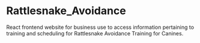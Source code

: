 # Rattlesnake_Avoidance
React frontend website for business use to access information pertaining to training and scheduling for Rattlesnake Avoidance Training for Canines.
